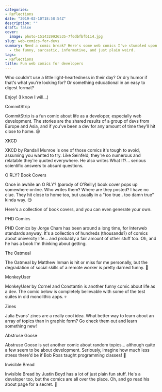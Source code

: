 ```yaml
---
categories:
- Reflections
date: "2019-02-10T18:58:54Z"
description: ""
draft: false
cover:
  image: photo-1514329926535-7f6dbfbfb114.jpg
slug: web-comics-for-devs
summary: Need a comic break? Here's some web comics I've stumbled upon over the years
  - the funny, sarcastic, informative, and just plain weird.
tags:
- Reflections
title: Fun web comics for developers
---
```



Who couldn't use a little light-heartedness in their day? Or dry humor if that's what you're looking for? Or something educational in an easy to digest format?

Enjoy! (I know I will...)


CommitStrip

CommitStrip is a fun comic about life as a developer, especially web development. The stories are the shared results of a group of devs from Europe and Asia, and if you've been a dev for any amount of time they'll hit close to home. 😃




XKCD

XKCD by Randall Munroe is one of those comics it's tough to avoid, assuming you wanted to try. Like Seinfeld, they're so numerous and relatable they're quoted everywhere. He also writes What If?... serious scientific answers to absurd questions.


O RLY? Book Covers

Once in awhile an O RLY? (parody of O'Reilly) book cover pops up somewhere online. Who writes them? Where are they posted? I have no clue. They hit close to home too, but usually in a "too true.. too damn true" kinda way. 😏

Here's a collection of book covers, and you can even generate your own.




PHD Comics

PHD Comics by Jorge Cham has been around a long time, for Interweb standards anyway. It's a collection of hundreds (thousands?) of comics about university life... and probably a fair amount of other stuff too. Oh, and he has a book I'm thinking about getting.




The Oatmeal

The Oatmeal by Matthew Inman is hit or miss for me personally, but the degradation of social skills of a remote worker is pretty darned funny. 🧦


MonkeyUser

MonkeyUser by Cornel and Constantin is another funny comic about life as a dev. The comic below is completely believable with some of the test suites in old monolithic apps. 💀


Zines

Julia Evans' zines are a really cool idea. What better way to learn about an array of topics than in graphic form? Go check them out and learn something new!


Abstruse Goose

Abstruse Goose is yet another comic about random topics... although quite a few seem to be about development. Seriously, imagine how much less stress there'd be if Bob Ross taught programming classes! 🎨


Invisible Bread

Invisible Bread by Justin Boyd has a lot of just plain fun stuff. He's a developer too, but the comics are all over the place. Oh, and go read his about page for a secret. 🤫
